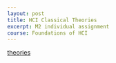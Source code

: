 ```yaml
---
layout: post
title: HCI Classical Theories
excerpt: M2 individual assignment
course: Foundations of HCI
---
```


[theories](https://www.dropbox.com/s/jkcmi0mug9oovax/HCI%20Classical%20theories.png)

